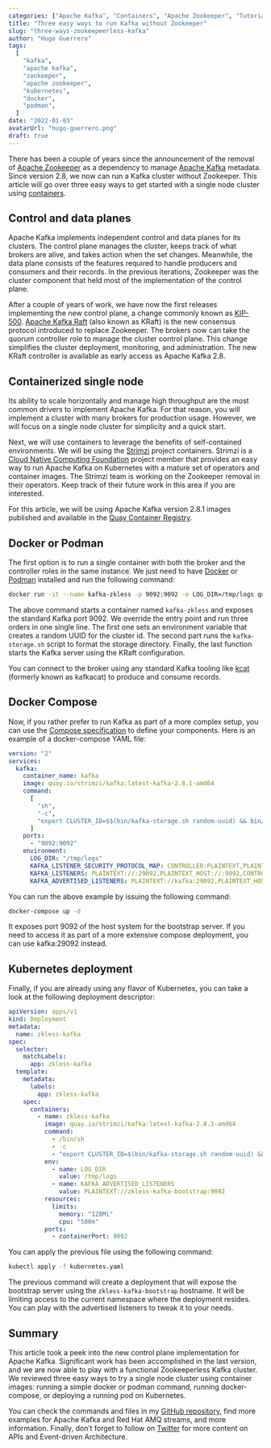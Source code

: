```yaml
---
categories: ["Apache Kafka", "Containers", "Apache Zookeeper", "Tutorials"]
title: "Three easy ways to run Kafka without Zookeeper"
slug: "three-ways-zookeepeerless-kafka"
author: "Hugo Guerrero"
tags:
  [
    "kafka",
    "apache kafka",
    "zookeeper",
    "apache zookeeper",
    "kubernetes",
    "docker",
    "podman",
  ]
date: "2022-01-03"
avatarUrl: "hugo-guerrero.png"
draft: true
---
```


There has been a couple of years since the announcement of the removal of [Apache Zookeeper](https://zookeeper.apache.org/) as a dependency to manage [Apache Kafka](https://kafka.apache.org/) metadata. Since version 2.8, we now can run a Kafka cluster without Zookeeper. This article will go over three easy ways to get started with a single node cluster using [containers](https://www.redhat.com/en/topics/containers).

## Control and data planes

Apache Kafka implements independent control and data planes for its clusters. The control plane manages the cluster, keeps track of what brokers are alive, and takes action when the set changes. Meanwhile, the data plane consists of the features required to handle producers and consumers and their records. In the previous iterations, Zookeeper was the cluster component that held most of the implementation of the control plane.

After a couple of years of work, we have now the first releases implementing the new control plane, a change commonly known as [KIP-500](https://cwiki.apache.org/confluence/x/KoxiBw). [Apache Kafka Raft](https://cwiki.apache.org/confluence/display/KAFKA/KIP-595%3A+A+Raft+Protocol+for+the+Metadata+Quorum) (also known as KRaft) is the new consensus protocol introduced to replace Zookeeper. The brokers now can take the quorum controller role to manage the cluster control plane. This change simplifies the cluster deployment, monitoring, and administration. The new KRaft controller is available as early access as Apache Kafka 2.8.

## Containerized single node

Its ability to scale horizontally and manage high throughput are the most common drivers to implement Apache Kafka. For that reason, you will implement a cluster with many brokers for production usage. However, we will focus on a single node cluster for simplicity and a quick start.

Next, we will use containers to leverage the benefits of self-contained environments. We will be using the [Strimzi](https://strimzi.io/) project containers. Strimzi is a [Cloud Native Computing Foundation](https://www.cncf.io/) project member that provides an easy way to run Apache Kafka on Kubernetes with a mature set of operators and container images. The Strimzi team is working on the Zookeeper removal in their operators. Keep track of their future work in this area if you are interested.

For this article, we will be using Apache Kafka version 2.8.1 images published and available in the [Quay Container Registry](https://quay.io/).

## Docker or Podman

The first option is to run a single container with both the broker and the controller roles in the same instance. We just need to have [Docker](https://www.docker.com/) or [Podman](https://podman.io/) installed and run the following command:

```sh
docker run -it --name kafka-zkless -p 9092:9092 -e LOG_DIR=/tmp/logs quay.io/strimzi/kafka:latest-kafka-2.8.1-amd64 /bin/sh -c 'export CLUSTER_ID=$(bin/kafka-storage.sh random-uuid) && bin/kafka-storage.sh format -t $CLUSTER_ID -c config/kraft/server.properties && bin/kafka-server-start.sh config/kraft/server.properties'
```

The above command starts a container named `kafka-zkless` and exposes the standard Kafka port 9092. We override the entry point and run three orders in one single line. The first one sets an environment variable that creates a random UUID for the cluster id. The second part runs the `kafka-storage.sh` script to format the storage directory. Finally, the last function starts the Kafka server using the KRaft configuration.

You can connect to the broker using any standard Kafka tooling like [kcat](https://github.com/edenhill/kcat) (formerly known as kafkacat) to produce and consume records.

## Docker Compose

Now, if you rather prefer to run Kafka as part of a more complex setup, you can use the [Compose specification](https://compose-spec.io/) to define your components. Here is an example of a docker-compose YAML file:

```yaml
version: "2"
services:
  kafka:
    container_name: kafka
    image: quay.io/strimzi/kafka:latest-kafka-2.8.1-amd64
    command:
      [
        "sh",
        "-c",
        "export CLUSTER_ID=$$(bin/kafka-storage.sh random-uuid) && bin/kafka-storage.sh format -t $$CLUSTER_ID -c config/kraft/server.properties && bin/kafka-server-start.sh config/kraft/server.properties --override advertised.listeners=$${KAFKA_ADVERTISED_LISTENERS} --override listener.security.protocol.map=$${KAFKA_LISTENER_SECURITY_PROTOCOL_MAP} --override listeners=$${KAFKA_LISTENERS}",
      ]
    ports:
      - "9092:9092"
    environment:
      LOG_DIR: "/tmp/logs"
      KAFKA_LISTENER_SECURITY_PROTOCOL_MAP: CONTROLLER:PLAINTEXT,PLAINTEXT:PLAINTEXT,PLAINTEXT_HOST:PLAINTEXT
      KAFKA_LISTENERS: PLAINTEXT://:29092,PLAINTEXT_HOST://:9092,CONTROLLER://:9093
      KAFKA_ADVERTISED_LISTENERS: PLAINTEXT://kafka:29092,PLAINTEXT_HOST://localhost:9092
```

You can run the above example by issuing the following command:

```sh
docker-compose up -d
```

It exposes port 9092 of the host system for the bootstrap server. If you need to access it as part of a more extensive compose deployment, you can use kafka:29092 instead.

## Kubernetes deployment

Finally, if you are already using any flavor of Kubernetes, you can take a look at the following deployment descriptor:

```yaml
apiVersion: apps/v1
kind: Deployment
metadata:
  name: zkless-kafka
spec:
  selector:
    matchLabels:
      app: zkless-kafka
  template:
    metadata:
      labels:
        app: zkless-kafka
    spec:
      containers:
        - name: zkless-kafka
          image: quay.io/strimzi/kafka:latest-kafka-2.8.1-amd64
          command:
            - /bin/sh
            - -c
            - "export CLUSTER_ID=$(bin/kafka-storage.sh random-uuid) && bin/kafka-storage.sh format -t $CLUSTER_ID -c config/kraft/server.properties && bin/kafka-server-start.sh config/kraft/server.properties --override advertised.listeners=${KAFKA_ADVERTISED_LISTENERS}"
          env:
            - name: LOG_DIR
              value: /tmp/logs
            - name: KAFKA_ADVERTISED_LISTENERS
              value: PLAINTEXT://zkless-kafka-bootstrap:9092
          resources:
            limits:
              memory: "128Mi"
              cpu: "500m"
          ports:
            - containerPort: 9092
```

You can apply the previous file using the following command:

```sh
kubectl apply -f kubernetes.yaml
```

The previous command will create a deployment that will expose the bootstrap server using the `zkless-kafka-bootstrap` hostname. It will be limiting access to the current namespace where the deployment resides. You can play with the advertised listeners to tweak it to your needs.

## Summary

This article took a peek into the new control plane implementation for Apache Kafka. Significant work has been accomplished in the last version, and we are now able to play with a functional Zookeeperless Kafka cluster. We reviewed three easy ways to try a single node cluster using container images: running a simple docker or podman command, running docker-compose, or deploying a running pod on Kubernetes.

You can check the commands and files in my [GitHub repository](https://github.com/hguerrero/amq-examples/tree/master/zkless-kafka), find more examples for Apache Kafka and Red Hat AMQ streams, and more information. Finally, don’t forget to follow on [Twitter](https://twitter.com/hguerreroo/) for more content on APIs and Event-driven Architecture.

